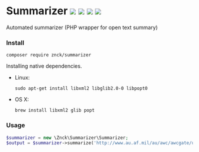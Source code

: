 # Summarizer [![](https://img.shields.io/packagist/v/znck/summarizer.svg)](https://packagist.org/packages/znck/summarizer) [![](https://img.shields.io/packagist/dt/znck/summarizer.svg)](https://packagist.org/packages/znck/summarizer)  [![](https://img.shields.io/packagist/l/znck/summarizer.svg)](http://znck.mit-license.org) [![](https://www.codacy.com/project/badge/005c3669e57442a198f3a4ffe5e5c9e2)](https://www.codacy.com/app/znck/summarizer)
Automated summarizer (PHP wrapper for open text summary)

### Install
```
composer require znck/summarizer
```

Installing native dependencies.
- Linux:  
  ```
  sudo apt-get install libxml2 libglib2.0-0 libpopt0
  ```
- OS X:     
  ```
  brew install libxml2 glib popt
  ```

### Usage
```php
$summarizer = new \Znck\Summarizer\Summarizer;
$output = $summarizer->summarize('http://www.au.af.mil/au/awc/awcgate/usmchist/war.txt');
```
